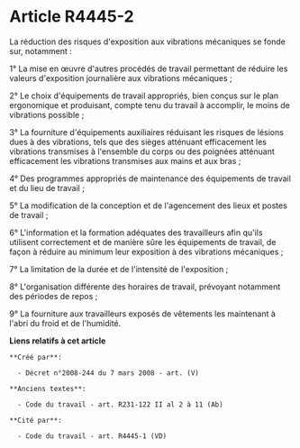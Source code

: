 # Article R4445-2

La réduction des risques d'exposition aux vibrations mécaniques se fonde sur, notamment :

1° La mise en œuvre d'autres procédés de travail permettant de réduire les valeurs d'exposition journalière aux vibrations
mécaniques ;

2° Le choix d'équipements de travail appropriés, bien conçus sur le plan ergonomique et produisant, compte tenu du travail à
accomplir, le moins de vibrations possible ;

3° La fourniture d'équipements auxiliaires réduisant les risques de lésions dues à des vibrations, tels que des sièges
atténuant efficacement les vibrations transmises à l'ensemble du corps ou des poignées atténuant efficacement les vibrations
transmises aux mains et aux bras ;

4° Des programmes appropriés de maintenance des équipements de travail et du lieu de travail ;

5° La modification de la conception et de l'agencement des lieux et postes de travail ;

6° L'information et la formation adéquates des travailleurs afin qu'ils utilisent correctement et de manière sûre les
équipements de travail, de façon à réduire au minimum leur exposition à des vibrations mécaniques ;

7° La limitation de la durée et de l'intensité de l'exposition ;

8° L'organisation différente des horaires de travail, prévoyant notamment des périodes de repos ;

9° La fourniture aux travailleurs exposés de vêtements les maintenant à l'abri du froid et de l'humidité.

**Liens relatifs à cet article**

	**Créé par**:

	  - Décret n°2008-244 du 7 mars 2008 - art. (V)

	**Anciens textes**:

	  - Code du travail - art. R231-122 II al 2 à 11 (Ab)

	**Cité par**:

	  - Code du travail - art. R4445-1 (VD)
